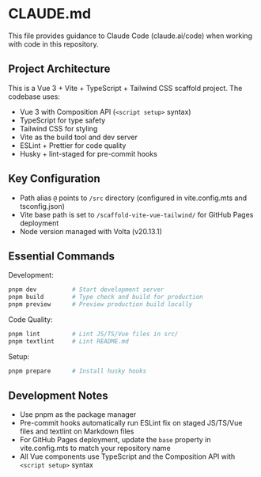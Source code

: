 # CLAUDE.md

This file provides guidance to Claude Code (claude.ai/code) when working with code in this repository.

## Project Architecture

This is a Vue 3 + Vite + TypeScript + Tailwind CSS scaffold project. The codebase uses:
- Vue 3 with Composition API (`<script setup>` syntax)
- TypeScript for type safety
- Tailwind CSS for styling
- Vite as the build tool and dev server
- ESLint + Prettier for code quality
- Husky + lint-staged for pre-commit hooks

## Key Configuration

- Path alias `@` points to `/src` directory (configured in vite.config.mts and tsconfig.json)
- Vite base path is set to `/scaffold-vite-vue-tailwind/` for GitHub Pages deployment
- Node version managed with Volta (v20.13.1)

## Essential Commands

Development:
```bash
pnpm dev          # Start development server
pnpm build        # Type check and build for production  
pnpm preview      # Preview production build locally
```

Code Quality:
```bash
pnpm lint         # Lint JS/TS/Vue files in src/
pnpm textlint     # Lint README.md
```

Setup:
```bash
pnpm prepare      # Install husky hooks
```

## Development Notes

- Use pnpm as the package manager
- Pre-commit hooks automatically run ESLint fix on staged JS/TS/Vue files and textlint on Markdown files
- For GitHub Pages deployment, update the `base` property in vite.config.mts to match your repository name
- All Vue components use TypeScript and the Composition API with `<script setup>` syntax